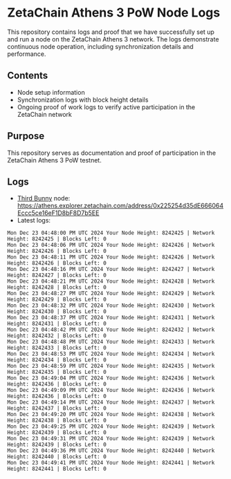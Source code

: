 # ZetaChain Athens 3 PoW Node Logs
This repository contains logs and proof that we have successfully set up and run a node on the ZetaChain Athens 3 network. The logs demonstrate continuous node operation, including synchronization details and performance.

## Contents
- Node setup information
- Synchronization logs with block height details
- Ongoing proof of work logs to verify active participation in the ZetaChain network

## Purpose
This repository serves as documentation and proof of participation in the ZetaChain Athens 3 PoW testnet.

## Logs

- [Third Bunny](https://thirdbunny.xyz/) node: https://athens.explorer.zetachain.com/address/0x225254d35dE666064Eccc5ce16eF1D8bF8D7b5EE
- Latest logs:
```
Mon Dec 23 04:48:00 PM UTC 2024 Your Node Height: 8242425 | Network Height: 8242425 | Blocks Left: 0
Mon Dec 23 04:48:06 PM UTC 2024 Your Node Height: 8242426 | Network Height: 8242426 | Blocks Left: 0
Mon Dec 23 04:48:11 PM UTC 2024 Your Node Height: 8242426 | Network Height: 8242426 | Blocks Left: 0
Mon Dec 23 04:48:16 PM UTC 2024 Your Node Height: 8242427 | Network Height: 8242427 | Blocks Left: 0
Mon Dec 23 04:48:21 PM UTC 2024 Your Node Height: 8242428 | Network Height: 8242428 | Blocks Left: 0
Mon Dec 23 04:48:27 PM UTC 2024 Your Node Height: 8242429 | Network Height: 8242429 | Blocks Left: 0
Mon Dec 23 04:48:32 PM UTC 2024 Your Node Height: 8242430 | Network Height: 8242430 | Blocks Left: 0
Mon Dec 23 04:48:37 PM UTC 2024 Your Node Height: 8242431 | Network Height: 8242431 | Blocks Left: 0
Mon Dec 23 04:48:42 PM UTC 2024 Your Node Height: 8242432 | Network Height: 8242432 | Blocks Left: 0
Mon Dec 23 04:48:48 PM UTC 2024 Your Node Height: 8242433 | Network Height: 8242433 | Blocks Left: 0
Mon Dec 23 04:48:53 PM UTC 2024 Your Node Height: 8242434 | Network Height: 8242434 | Blocks Left: 0
Mon Dec 23 04:48:59 PM UTC 2024 Your Node Height: 8242435 | Network Height: 8242435 | Blocks Left: 0
Mon Dec 23 04:49:04 PM UTC 2024 Your Node Height: 8242436 | Network Height: 8242436 | Blocks Left: 0
Mon Dec 23 04:49:09 PM UTC 2024 Your Node Height: 8242436 | Network Height: 8242436 | Blocks Left: 0
Mon Dec 23 04:49:14 PM UTC 2024 Your Node Height: 8242437 | Network Height: 8242437 | Blocks Left: 0
Mon Dec 23 04:49:20 PM UTC 2024 Your Node Height: 8242438 | Network Height: 8242438 | Blocks Left: 0
Mon Dec 23 04:49:25 PM UTC 2024 Your Node Height: 8242439 | Network Height: 8242439 | Blocks Left: 0
Mon Dec 23 04:49:31 PM UTC 2024 Your Node Height: 8242439 | Network Height: 8242439 | Blocks Left: 0
Mon Dec 23 04:49:36 PM UTC 2024 Your Node Height: 8242440 | Network Height: 8242440 | Blocks Left: 0
Mon Dec 23 04:49:41 PM UTC 2024 Your Node Height: 8242441 | Network Height: 8242441 | Blocks Left: 0
```
